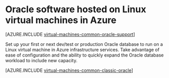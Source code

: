 <properties
	pageTitle="Oracle on Linux virtual machines | Microsoft Azure"
	description="Find the articles that describe how to set up Oracle software on Linux virtual machines"
	services="virtual-machines-linux"
	documentationCenter=""
	authors="rickstercdn"
	manager="timlt"
	editor=""
	tags="azure-service-management"/>

<tags
	ms.service="virtual-machines-linux"
	ms.date="05/17/2016"
	wacn.date=""/>

# Oracle software hosted on Linux virtual machines in Azure

[AZURE.INCLUDE [virtual-machines-common-oracle-support](../includes/virtual-machines-common-oracle-support.md)]

Set up your first or next dev/test or production Oracle database to run on a Linux virtual machine in Azure infrastructure services. Take advantage of ease of configuration and the ability to quickly expand the Oracle database workload to include new capacity.


[AZURE.INCLUDE [virtual-machines-common-classic-oracle](../includes/virtual-machines-common-classic-oracle.md)]
